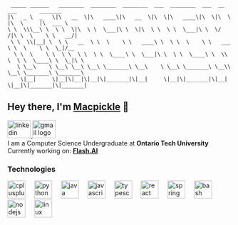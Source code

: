 ```
 _____ ______   ________  ________  ________  ___  ________  ___  __    ___       _______      
|\   _ \  _   \|\   __  \|\   ____\|\   __  \|\  \|\   ____\|\  \|\  \ |\  \     |\  ___ \     
\ \  \\\__\ \  \ \  \|\  \ \  \___|\ \  \|\  \ \  \ \  \___|\ \  \/  /|\ \  \    \ \   __/|    
 \ \  \\|__| \  \ \   __  \ \  \    \ \   ____\ \  \ \  \    \ \   ___  \ \  \    \ \  \_|/__  
  \ \  \    \ \  \ \  \ \  \ \  \____\ \  \___|\ \  \ \  \____\ \  \\ \  \ \  \____\ \  \_|\ \ 
   \ \__\    \ \__\ \__\ \__\ \_______\ \__\    \ \__\ \_______\ \__\\ \__\ \_______\ \_______\
    \|__|     \|__|\|__|\|__|\|_______|\|__|     \|__|\|_______|\|__| \|__|\|_______|\|_______|
```

## Hey there, I'm <a href = "https://macpickle.github.io/Personal-website.io/">Macpickle</a> 👋
<div align="left">
  <a href="https://www.linkedin.com/in/dylan-macleod/" target="_blank">
    <img src="https://raw.githubusercontent.com/maurodesouza/profile-readme-generator/master/src/assets/icons/social/linkedin/default.svg" width="52" height="40" alt="linkedin logo"  />
  </a>
  <a href="mailto:dylanmacleod2005@gmail.com" target="_blank">
    <img src="https://raw.githubusercontent.com/maurodesouza/profile-readme-generator/master/src/assets/icons/social/gmail/default.svg" width="52" height="40" alt="gmail logo"  />
  </a>
</div>
I am a Computer Science Undergraduate at <strong>Ontario Tech University</strong> <br>
Currently working on: <strong><a href="https://github.com/Macpickle/Flash.AI">Flash.AI</a></strong>

### Technologies
<div align="left">
  <img src="https://cdn.jsdelivr.net/gh/devicons/devicon/icons/cplusplus/cplusplus-original.svg" height="40" alt="cplusplus logo"  />
  <img width="12" />
  <img src="https://cdn.jsdelivr.net/gh/devicons/devicon/icons/python/python-original.svg" height="40" alt="python logo"  />
  <img width="12" />
  <img src="https://cdn.jsdelivr.net/gh/devicons/devicon/icons/java/java-original.svg" height="40" alt="java logo"  />
  <img width="12" />
  <img src="https://cdn.jsdelivr.net/gh/devicons/devicon/icons/javascript/javascript-original.svg" height="40" alt="javascript logo"  />
  <img width="12" />
  <img src="https://cdn.jsdelivr.net/gh/devicons/devicon/icons/typescript/typescript-original.svg" height="40" alt="typescript logo"  />
  <img width="12" />
  <img src="https://cdn.jsdelivr.net/gh/devicons/devicon/icons/react/react-original.svg" height="40" alt="react logo"  />
  <img width="12" />
  <img src="https://cdn.jsdelivr.net/gh/devicons/devicon/icons/spring/spring-original.svg" height="40" alt="spring logo"  />
  <img width="12" />
  <img src="https://cdn.jsdelivr.net/gh/devicons/devicon/icons/bash/bash-original.svg" height="40" alt="bash logo"  />
  <img width="12" />
  <img src="https://cdn.jsdelivr.net/gh/devicons/devicon/icons/nodejs/nodejs-original.svg" height="40" alt="nodejs logo"  />
  <img width="12" />
  <img src="https://cdn.jsdelivr.net/gh/devicons/devicon/icons/linux/linux-original.svg" height="40" alt="linux logo"  />
</div>
